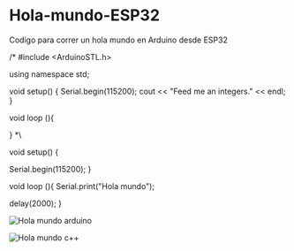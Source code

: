 # Hola-mundo-ESP32
Codigo para correr un hola mundo en Arduino desde ESP32


/*
#include <ArduinoSTL.h>

using namespace std;

void setup() {
  Serial.begin(115200);
  cout << "Feed me an integers." << endl;
}

void loop (){
  
}
*\

void setup() {

  Serial.begin(115200);
}

void loop (){
  Serial.print("Hola mundo");

  delay(2000);
}

![Hola mundo arduino](https://user-images.githubusercontent.com/67432471/152827111-1845f4f1-52f3-41b5-a4fa-20e56c609709.png)

![Hola mundo c++](https://user-images.githubusercontent.com/67432471/152827122-2fb4e90f-340d-489b-9bab-8a438951c24e.png)
